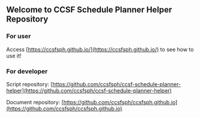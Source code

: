 ## Welcome to CCSF Schedule Planner Helper Repository

### For user

Access [https://ccsfsph.github.io/](https://ccsfsph.github.io/) to see how to use it!

### For developer

Script repository: [https://github.com/ccsfsph/ccsf-schedule-planner-helper](https://github.com/ccsfsph/ccsf-schedule-planner-helper)

Document repository: [https://github.com/ccsfsph/ccsfsph.github.io](https://github.com/ccsfsph/ccsfsph.github.io)